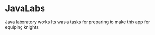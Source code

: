 # JavaLabs
Java laboratory works
Its was a tasks for preparing to make this app for equiping knights
